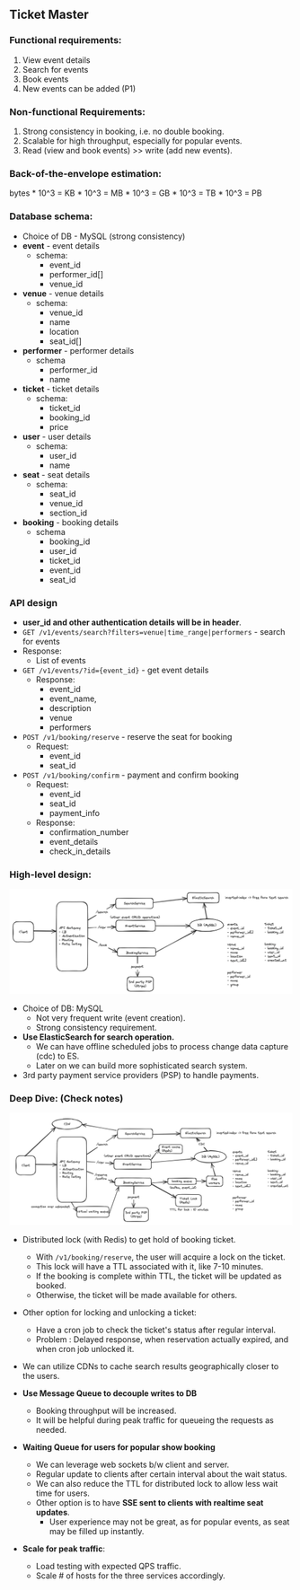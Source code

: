 ## Ticket Master

### Functional requirements:
1. View event details
2. Search for events
3. Book events
4. New events can be added (P1)

### Non-functional Requirements:
1. Strong consistency in booking, i.e. no double booking.
2. Scalable for high throughput, especially for popular events.
3. Read (view and book events) >> write (add new events).

### Back-of-the-envelope estimation:
bytes * 10^3 = KB * 10^3 = MB * 10^3 = GB * 10^3 = TB * 10^3 = PB

### Database schema:

* Choice of DB - MySQL (strong consistency)
* **event** - event details
  * schema:
    * event_id
    * performer_id[]
    * venue_id
* **venue** - venue details
  * schema:
    * venue_id
    * name
    * location
    * seat_id[]
* **performer** - performer details
  * schema
    * performer_id
    * name
* **ticket** - ticket details
  * schema:
    * ticket_id
    * booking_id
    * price
* **user** - user details
  * schema:
    * user_id
    * name
* **seat** - seat details
  * schema:
    * seat_id
    * venue_id
    * section_id
* **booking** - booking details
  * schema
    * booking_id
    * user_id
    * ticket_id
    * event_id
    * seat_id

### API design
* **user_id and other authentication details will be in header**.
* `GET /v1/events/search?filters=venue|time_range|performers` - search for events
* Response:
  * List of events
* `GET /v1/events/?id={event_id}` - get event details
  * Response:
    * event_id
    * event_name,
    * description
    * venue
    * performers
* `POST /v1/booking/reserve` - reserve the seat for booking
  * Request:
    * event_id
    * seat_id
* `POST /v1/booking/confirm` - payment and confirm booking
  * Request:
    * event_id
    * seat_id
    * payment_info
  * Response:
    * confirmation_number
    * event_details
    * check_in_details

### High-level design:

![](/resources/IMG_5324.png)

* Choice of DB: MySQL
  * Not very frequent write (event creation).
  * Strong consistency requirement.
* **Use ElasticSearch for search operation.**
  * We can have offline scheduled jobs to process change data capture (cdc) to ES.
  * Later on we can build more sophisticated search system.
* 3rd party payment service providers (PSP) to handle payments.

### Deep Dive: (Check notes)

![](/resources/IMG_5325.png)

* Distributed lock (with Redis) to get hold of booking ticket.
  * With `/v1/booking/reserve`, the user will acquire a lock on the ticket.
  * This lock will have a TTL associated with it, like 7-10 minutes.
  * If the booking is complete within TTL, the ticket will be updated as booked.
  * Otherwise, the ticket will be made available for others.
* Other option for locking and unlocking a ticket:
  * Have a cron job to check the ticket's status after regular interval.
  * Problem : Delayed response, when reservation actually expired, and when cron job unlocked it.

* We can utilize CDNs to cache search results geographically closer to the users. 
* **Use Message Queue to decouple writes to DB**
  * Booking throughput will be increased.
  * It will be helpful during peak traffic for queueing the requests as needed.
* **Waiting Queue for users for popular show booking**
  * We can leverage web sockets b/w client and server.
  * Regular update to clients after certain interval about the wait status.
  * We can also reduce the TTL for distributed lock to allow less wait time for users.
  * Other option is to have **SSE sent to clients with realtime seat updates**.
    * User experience may not be great, as for popular events, as seat may be filled up instantly.
* **Scale for peak traffic**:
  * Load testing with expected QPS traffic.
  * Scale # of hosts for the three services accordingly.